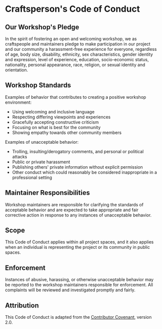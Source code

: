 # Craftsperson's Code of Conduct

## Our Workshop's Pledge

In the spirit of fostering an open and welcoming workshop, we as craftspeople and maintainers pledge to make participation in our project and our community a harassment-free experience for everyone, regardless of age, body size, disability, ethnicity, sex characteristics, gender identity and expression, level of experience, education, socio-economic status, nationality, personal appearance, race, religion, or sexual identity and orientation.

## Workshop Standards

Examples of behavior that contributes to creating a positive workshop environment:

* Using welcoming and inclusive language
* Respecting differing viewpoints and experiences
* Gracefully accepting constructive criticism
* Focusing on what is best for the community
* Showing empathy towards other community members

Examples of unacceptable behavior:

* Trolling, insulting/derogatory comments, and personal or political attacks
* Public or private harassment
* Publishing others' private information without explicit permission
* Other conduct which could reasonably be considered inappropriate in a professional setting

## Maintainer Responsibilities

Workshop maintainers are responsible for clarifying the standards of acceptable behavior and are expected to take appropriate and fair corrective action in response to any instances of unacceptable behavior.

## Scope

This Code of Conduct applies within all project spaces, and it also applies when an individual is representing the project or its community in public spaces.

## Enforcement

Instances of abusive, harassing, or otherwise unacceptable behavior may be reported to the workshop maintainers responsible for enforcement. All complaints will be reviewed and investigated promptly and fairly.

## Attribution

This Code of Conduct is adapted from the [Contributor Covenant](https://www.contributor-covenant.org), version 2.0. 
